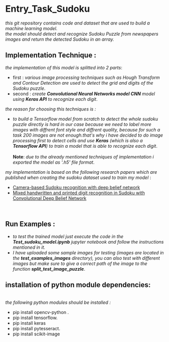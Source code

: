 # Entry_Task_Sudoku
_this git repository contains code and dataset that are used to build a machine learning model.<br>
the model should detect and recognize Sudoku Puzzle from newspapers images and return the detected Sudoku in an array._
## Implementation Technique :

 _the implementation of this model is splitted into 2 parts_:
  - first : _various image processing techniques such as Hough Transform and Contour Detection are used to detect the grid and digits
  of the Sudoku puzzle_. 
  - second  :  _create **Convolutional Neural Networks model CNN** model using **Keras API** to recognize each digit_.

_the reason for choosing this techniques is :_
 - _to build a Tensorflow model from scratch to detect the whole sudoku puzzle directly is hard in our case because we need to label more images with diffrent font style and diffrent quality, because for such a task 200 images are not enough.that's why i have decided to do image processing first to detect cells and use **Keras** (which is also a **Tensorflow API**) to train a model that is able to recognize each digit_.<br>
<br>**Note**: _due to the already mentioned techniques of implementation i exported the model as '.h5' file format_.

_my implementation is based on the following research papers which are published when creating the sudoku dataset used to train my model_ : 
 - <a href="https://www.researchgate.net/publication/282303748_Camera-based_Sudoku_recognition_with_deep_belief_network" rel="nofollow">Camera-based Sudoku recognition with deep belief network</a>
 -  <a href="https://www.researchgate.net/publication/307545305_Mixed_handwritten_and_printed_digit_recognition_in_Sudoku_with_Convolutional_Deep_Belief_Network" rel="nofollow">Mixed handwritten and printed digit recognition in Sudoku with Convolutional Deep Belief Network</a>
 <br>
 
##  Run Examples : 
 
   - _to test the trained model just execute the code in the **Test_sudoku_model.ipynb** jupyter notebook and follow the instructions mentioned in it._
   - _I have uploaded some sample images for testing (images are located in the **test_examples_images** directory), you can also test with different images but make sure to give a correct path of the image to the function **split_test_image_puzzle**_.
   
 ## installation of python module dependencies: 
  <br> _the following python modules should be installed :_
   
 - pip install opencv-python .
 - pip install tensorflow.
 - pip install keras 
 - pip install pytesseract.
 - pip install scikit-image
